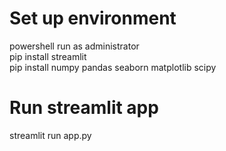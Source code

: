 # Set up environment
powershell run as administrator  
pip install streamlit  
pip install numpy pandas seaborn matplotlib scipy

# Run streamlit app
streamlit run app.py
